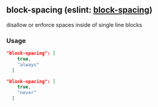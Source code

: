 <!-- Start:AutoDoc:: Modify `src/readme/rules.ts` and run `gulp readme` to update block -->
## block-spacing (eslint: [block-spacing](http://eslint.org/docs/rules/block-spacing))

disallow or enforce spaces inside of single line blocks

### Usage

```json
"block-spacing": [
    true,
    "always"
  ]
```

```json
"block-spacing": [
    true,
    "never"
  ]
```

<!-- End:AutoDoc -->
